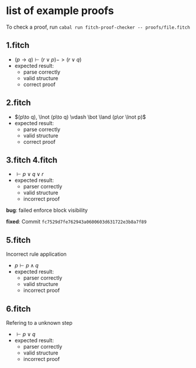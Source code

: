 # list of example proofs

To check a proof, run `cabal run fitch-proof-checker -- proofs/file.fitch`

## 1.fitch

- $(p \to q) \vdash (r \lor p) -> (r \lor q)$
- expected result:
    - parse correctly
    - valid structure
    - correct proof

## 2.fitch

- $(p\to q), \lnot (p\to q) \vdash \bot \land (p\or \lnot p)$
- expected result:
    - parse correctly
    - valid structure
    - correct proof

## 3.fitch 4.fitch

- $\vdash p \lor q \lor r$
- expected result:
    - parser correctly
    - valid structure
    - incorrect proof

**bug**: failed enforce block visibility

**fixed**: Commit `fc7529d7fe762943a0600603d631722e3b8a7f89`

## 5.fitch

Incorrect rule application

- $p\vdash p \land q$
- expected result:
    - parser correctly
    - valid structure
    - incorrect proof

## 6.fitch

Refering to a unknown step

- $\vdash p \lor q$
- expected result:
    - parser correctly
    - valid structure
    - incorrect proof
